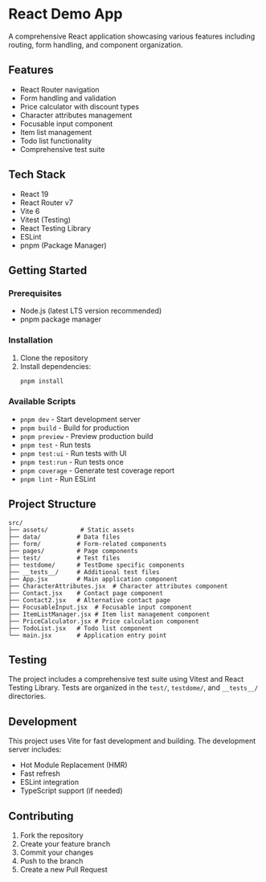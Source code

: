 # React Demo App

A comprehensive React application showcasing various features including routing, form handling, and component organization.

## Features

- React Router navigation
- Form handling and validation
- Price calculator with discount types
- Character attributes management
- Focusable input component
- Item list management
- Todo list functionality
- Comprehensive test suite

## Tech Stack

- React 19
- React Router v7
- Vite 6
- Vitest (Testing)
- React Testing Library
- ESLint
- pnpm (Package Manager)

## Getting Started

### Prerequisites

- Node.js (latest LTS version recommended)
- pnpm package manager

### Installation

1. Clone the repository
2. Install dependencies:
   ```bash
   pnpm install
   ```

### Available Scripts

- `pnpm dev` - Start development server
- `pnpm build` - Build for production
- `pnpm preview` - Preview production build
- `pnpm test` - Run tests
- `pnpm test:ui` - Run tests with UI
- `pnpm test:run` - Run tests once
- `pnpm coverage` - Generate test coverage report
- `pnpm lint` - Run ESLint

## Project Structure

```
src/
├── assets/         # Static assets
├── data/          # Data files
├── form/          # Form-related components
├── pages/         # Page components
├── test/          # Test files
├── testdome/      # TestDome specific components
├── __tests__/     # Additional test files
├── App.jsx        # Main application component
├── CharacterAttributes.jsx  # Character attributes component
├── Contact.jsx    # Contact page component
├── Contact2.jsx   # Alternative contact page
├── FocusableInput.jsx  # Focusable input component
├── ItemListManager.jsx # Item list management component
├── PriceCalculator.jsx # Price calculation component
├── TodoList.jsx   # Todo list component
└── main.jsx       # Application entry point
```

## Testing

The project includes a comprehensive test suite using Vitest and React Testing Library. Tests are organized in the `test/`, `testdome/`, and `__tests__/` directories.

## Development

This project uses Vite for fast development and building. The development server includes:
- Hot Module Replacement (HMR)
- Fast refresh
- ESLint integration
- TypeScript support (if needed)

## Contributing

1. Fork the repository
2. Create your feature branch
3. Commit your changes
4. Push to the branch
5. Create a new Pull Request

